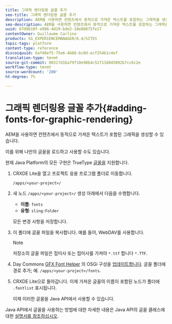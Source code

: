 ```yaml
---
title: 그래픽 렌더링용 글꼴 추가
seo-title: 그래픽 렌더링용 글꼴 추가
description: AEM을 사용하면 컨텐츠에서 동적으로 가져온 텍스트를 포함하는 그래픽을 생성할 수 있습니다
seo-description: AEM을 사용하면 컨텐츠에서 동적으로 가져온 텍스트를 포함하는 그래픽을 생성할 수 있습니다
uuid: 67d9b10f-e986-4d29-bde2-10e08075fe17
contentOwner: Guillaume Carlino
products: SG_EXPERIENCEMANAGER/6.4/SITES
topic-tags: platform
content-type: reference
discoiquuid: 6af48ef5-75e6-4b66-bc0d-ecf254b1c4ef
translation-type: tm+mt
source-git-commit: 00317d1ba79f10e98b4c52713d845092b7cc6c2e
workflow-type: tm+mt
source-wordcount: '200'
ht-degree: 7%

---
```



# 그래픽 렌더링용 글꼴 추가{#adding-fonts-for-graphic-rendering}

AEM을 사용하면 컨텐츠에서 동적으로 가져온 텍스트가 포함된 그래픽을 생성할 수 있습니다.

이를 위해 나만의 글꼴을 로드하고 사용할 수도 있습니다.

현재 Java Platform의 모든 구현은 TrueType [글꼴을](https://en.wikipedia.org/wiki/Truetype) 지원합니다.

1. CRXDE Lite을 열고 프로젝트 응용 프로그램 폴더로 이동합니다.

   `/apps/<your-project>/`

1. 새 노드 `/apps/<your-project>/` 생성 아래에서 다음을 수행합니다.

   * **이름**: `fonts`
   * **유형**: `sling:Folder`

   모든 변경 사항을 저장합니다.

1. 이 폴더에 글꼴 파일을 복사합니다. 예를 들어, WebDAV를 사용합니다.

   >[!NOTE]
   >
   >저장소의 글꼴 파일은 접미사 또는 접미사를 가져야 `*.ttf` 합니다 `*.TTF`.

1. Day Commons [GFX Font Helper](/help/sites-deploying/configuring-osgi.md) 의 OSGi 구성을 [업데이트합니다](/help/sites-deploying/osgi-configuration-settings.md). 글꼴 폴더에 경로 추가; 예. `/apps/<your-project>/fonts`.

1. CRXDE Lite으로 돌아갑니다. 이제 가져온 글꼴의 이름이 포함된 노드가 폴더에 `.fontlist` 표시됩니다.

   이제 이러한 글꼴을 Java API에서 사용할 수 있습니다.

Java API에서 글꼴을 사용하는 방법에 대한 자세한 내용은 Java API의 글꼴 클래스에 대한 [설명서를 참조하십시오](https://download.oracle.com/javase/6/docs/api/java/awt/Font.html).

